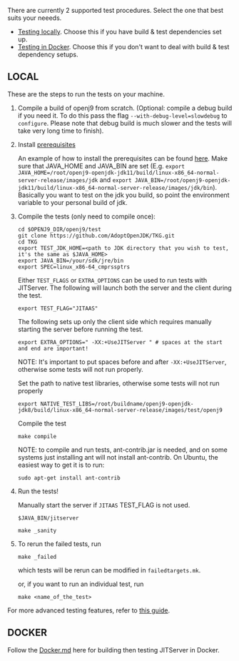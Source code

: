 <!--
Copyright (c) 2018, 2021 IBM Corp. and others

This program and the accompanying materials are made available under
the terms of the Eclipse Public License 2.0 which accompanies this
distribution and is available at https://www.eclipse.org/legal/epl-2.0/
or the Apache License, Version 2.0 which accompanies this distribution and
is available at https://www.apache.org/licenses/LICENSE-2.0.

This Source Code may also be made available under the following
Secondary Licenses when the conditions for such availability set
forth in the Eclipse Public License, v. 2.0 are satisfied: GNU
General Public License, version 2 with the GNU Classpath
Exception [1] and GNU General Public License, version 2 with the
OpenJDK Assembly Exception [2].

[1] https://www.gnu.org/software/classpath/license.html
[2] http://openjdk.java.net/legal/assembly-exception.html

SPDX-License-Identifier: EPL-2.0 OR Apache-2.0 OR GPL-2.0 WITH Classpath-exception-2.0 OR LicenseRef-GPL-2.0 WITH Assembly-exception
-->

There are currently 2 supported test procedures. Select the one that best suits your neeeds.

- [Testing locally](#local). Choose this if you have build & test dependencies set up.
- [Testing in Docker](#docker). Choose this if you don't want to deal with build & test dependency setups.

## LOCAL

These are the steps to run the tests on your machine.

1. Compile a build of openj9 from scratch. (Optional: compile a debug build if you need it. To do this pass the flag `--with-debug-level=slowdebug` to `configure`.
   Please note that debug build is much slower and the tests will take very long time to finish).

2. Install [prerequisites](https://github.com/eclipse/openj9/blob/master/test/docs/Prerequisites.md)

   An example of how to install the prerequisites can be found [here](https://github.com/eclipse/openj9/blob/master/buildenv/docker/test/Dockerfile#L57-L68). Make sure that JAVA_HOME and JAVA_BIN are set (E.g. `export JAVA_HOME=/root/openj9-openjdk-jdk11/build/linux-x86_64-normal-server-release/images/jdk` and `export JAVA_BIN=/root/openj9-openjdk-jdk11/build/linux-x86_64-normal-server-release/images/jdk/bin`). Basically you want to test on the jdk you build, so point the environment variable to your personal build of jdk.
3. Compile  the tests (only need to compile once):
   ```
   cd $OPENJ9_DIR/openj9/test
   git clone https://github.com/AdoptOpenJDK/TKG.git
   cd TKG
   export TEST_JDK_HOME=<path to JDK directory that you wish to test, it's the same as $JAVA_HOME>
   export JAVA_BIN=/your/sdk/jre/bin
   export SPEC=linux_x86-64_cmprssptrs
   ```
   Either `TEST_FLAGS` or `EXTRA_OPTIONS` can be used to run tests with JITServer. The following will launch both the server and the client during the test.
   ```
   export TEST_FLAG="JITAAS"
   ```
   The following sets up only the client side which requires manually starting the server before running the test.
   ```
   export EXTRA_OPTIONS=" -XX:+UseJITServer " # spaces at the start and end are important!
   ```
   NOTE: It's important to put spaces before and after `-XX:+UseJITServer`, otherwise
   some tests will not run properly.

   Set the path to native test libraries, otherwise some tests will not run properly
   ```
   export NATIVE_TEST_LIBS=/root/buildname/openj9-openjdk-jdk8/build/linux-x86_64-normal-server-release/images/test/openj9 
   ```

   Compile the test
   ```
   make compile
   ```
   NOTE: to compile and run tests, ant-contrib.jar is needed, and on some systems just installing ant will not install ant-contrib.
   On Ubuntu, the easiest way to get it is to run:
   ```
   sudo apt-get install ant-contrib
   ```


4. Run the tests!

   Manually start the server if `JITAAS` TEST_FLAG is not used.
   ```
   $JAVA_BIN/jitserver
   ```
   ```
   make _sanity
   ```
   
5. To rerun the failed tests, run
   ```
   make _failed
   ```
   which tests will be rerun can be modified in `failedtargets.mk`.

   or, if you want to run an individual test, run
   ```
   make <name_of_the_test>
   ```

For more advanced testing features, refer to [this guide](https://github.com/eclipse/openj9/blob/master/test/docs/OpenJ9TestUserGuide.md).

## DOCKER

Follow the [Docker.md](Docker.md) here for building then testing JITServer in Docker.
